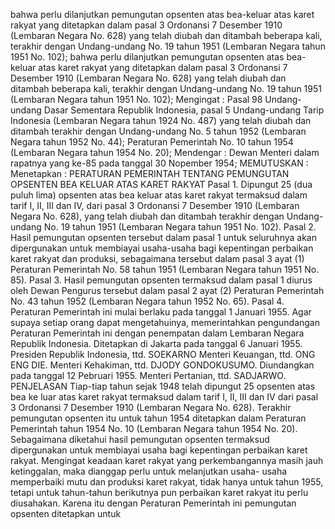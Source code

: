  bahwa perlu dilanjutkan pemungutan opsenten atas bea-keluar atas karet rakyat yang ditetapkan dalam pasal 3 Ordonansi 7 Desember 1910 (Lembaran Negara No. 628) yang telah diubah dan ditambah beberapa kali, terakhir dengan Undang-undang No. 19 tahun 1951 (Lembaran Negara tahun 1951 No. 102); bahwa perlu dilanjutkan pemungutan opsenten atas bea-keluar atas karet rakyat yang ditetapkan dalam pasal 3 Ordonansi 7 Desember 1910 (Lembaran Negara No. 628) yang telah diubah dan ditambah beberapa kali, terakhir dengan Undang-undang No. 19 tahun 1951 (Lembaran Negara tahun 1951 No. 102);
Mengingat :
 Pasal 98 Undang-undang Dasar Sementara Republik Indonesia, pasal 5 Undang-undang Tarip Indonesia (Lembaran Negara tahun 1924 No. 487) yang telah diubah dan ditambah terakhir dengan Undang-undang No. 5 tahun 1952 (Lembaran Negara tahun 1952 No. 44); Peraturan Pemerintah No. 10 tahun 1954 (Lembaran Negara tahun 1954 No. 20); Mendengar : Dewan Menteri dalam rapatnya yang ke-85 pada tanggal 30 Nopember 1954;
MEMUTUSKAN :
 Menetapkan : PERATURAN PEMERINTAH TENTANG PEMUNGUTAN OPSENTEN BEA KELUAR ATAS KARET RAKYAT Pasal 1. Dipungut 25 (dua puluh lima) opsenten atas bea keluar atas karet rakyat termaksud dalam tarif I, II, III dan IV, dari pasal 3 Ordonansi 7 Desember 1910 (Lembaran Negara No. 628), yang telah diubah dan ditambah terakhir dengan Undang-undang No. 19 tahun 1951 (Lembaran Negara tahun 1951 No. 102). Pasal 2. Hasil pemungutan opsenten tersebut dalam pasal 1 untuk seluruhnya akan dipergunakan untuk membiayai usaha-usaha bagi kepentingan perbaikan karet rakyat dan produksi, sebagaimana tersebut dalam pasal 3 ayat (1) Peraturan Pemerintah No. 58 tahun 1951 (Lembaran Negara tahun 1951 No. 85). Pasal 3. Hasil pemungutan opsenten termaksud dalam pasal 1 diurus oleh Dewan Pengurus tersebut dalam pasal 2 ayat (2) Peraturan Pemerintah No. 43 tahun 1952 (Lembaran Negara tahun 1952 No. 65). Pasal 4. Peraturan Pemerintah ini mulai berlaku pada tanggal 1 Januari 1955. Agar supaya setiap orang dapat mengetahuinya, memerintahkan pengundangan Peraturan Pemerintah ini dengan penempatan dalam Lembaran Negara Republik Indonesia. Ditetapkan di Jakarta pada tanggal 6 Januari 1955. Presiden Republik Indonesia, ttd. SOEKARNO Menteri Keuangan, ttd. ONG ENG DIE. Menteri Kehakiman, ttd. DJODY GONDOKUSUMO. Diundangkan pada tanggal 12 Pebruari 1955. Menteri Pertanian, ttd. SADJARWO. PENJELASAN Tiap-tiap tahun sejak 1948 telah dipungut 25 opsenten atas bea ke luar atas karet rakyat termaksud dalam tarif I, II, III dan IV dari pasal 3 Ordonansi 7 Desember 1910 (Lembaran Negara No. 628). Terakhir pemungutan opsenten itu untuk tahun 1954 ditetapkan dalam Peraturan Pemerintah tahun 1954 No. 10 (Lembaran Negara tahun 1954 No. 20). Sebagaimana diketahui hasil pemungutan opsenten termaksud dipergunakan untuk membiayai usaha bagi kepentingan perbaikan karet rakyat. Mengingat keadaan karet rakyat yang perkembangannya masih jauh ketinggalan, maka dianggap perlu untuk melanjutkan usaha- usaha memperbaiki mutu dan produksi karet rakyat, tidak hanya untuk tahun 1955, tetapi untuk tahun-tahun berikutnya pun perbaikan karet rakyat itu perlu diusahakan. Karena itu dengan Peraturan Pemerintah ini pemungutan opsenten ditetapkan untuk